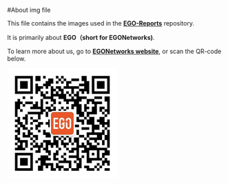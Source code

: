 #About img file

This file contains the images used in the **[EGO-Reports](https://github.com/EGONetworks/EGO-Reports)** repository.


It is primarily about **EGO（short for EGONetworks)**.


To learn more about us, go to **[EGONetworks website](www.egonetworks.org)**, or scan the QR-code below.


![EGO 公众号二维码](https://github.com/EGONetworks/EGO-Daily/blob/master/img/EGO-QR-code-256X256.png)
